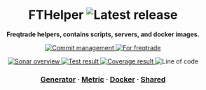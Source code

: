 <!-- Title section -->
<h1 align="center">
  FTHelper

  <img src="https://img.shields.io/github/v/release/loewensteinph/fthelper?style=flat-square&logo=github&logoColor=white&sort=semver" alt="Latest release" />
</h1>

<!-- Description section -->
<p align="center">
  <strong>Freqtrade helpers, contains scripts, servers, and docker images.</strong>
</p>

<!-- Static badge setup -->
<p align="center">
  <a href="https://github.com/loewensteinph/gitgo">
    <img src="https://img.shields.io/badge/commit-gitgo-6DC1E8.svg?style=flat-square&cacheSeconds=2592000" alt="Commit management" />
  </a>
  <a href="https://github.com/freqtrade/freqtrade">
    <img src="https://img.shields.io/badge/for-freqtrade-DDDDDD.svg?style=flat-square&cacheSeconds=2592000" alt="For freqtrade" />
  </a>
</p>

<!-- Dynamic badge setup -->
<p align="center">
  <a href="https://sonarcloud.io/project/overview?id=loewensteinph_fthelper">
    <img src="https://img.shields.io/sonar/quality_gate/loewensteinph_fthelper?style=flat-square&logo=sonarqube&logoColor=white&server=https%3A%2F%2Fsonarcloud.io" alt="Sonar overview" />
  </a>
  <a href="https://sonarcloud.io/component_measures?id=loewensteinph_fthelper&metric=tests&view=list">
    <img src="https://img.shields.io/sonar/tests/loewensteinph_fthelper?style=flat-square&logo=sonarqube&logoColor=white&server=https%3A%2F%2Fsonarcloud.io&compact_message" alt="Test result" />
  </a>
  <a href="https://sonarcloud.io/component_measures?id=loewensteinph_fthelper&metric=Coverage&view=list">
    <img src="https://img.shields.io/sonar/coverage/loewensteinph_fthelper?style=flat-square&logo=sonarqube&logoColor=white&server=https%3A%2F%2Fsonarcloud.io" alt="Coverage result" />
  </a>
  <img src="https://img.shields.io/tokei/lines/github/loewensteinph/fthelper?style=flat-square" alt="Line of code" />
</p>

<!-- External section -->
<h3 align="center">
  <a href="generator">Generator</a>
  <span> · </span>
  <a href="metric">Metric</a>
  <span> · </span>
  <a href="docker">Docker</a>
  <span> · </span>
  <a href="shared">Shared</a>
</h3>
